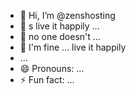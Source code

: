 - 👋 Hi, I’m @zenshosting
- 👀 s live it happily ...
- 🌱 no one doesn't ...
- 💞️ I'm fine ...
  live it happily
- ...
- 😄 Pronouns: ...
- ⚡ Fun fact: ...

<!---
zenshosting/zenshosting is a ✨ special ✨ repository because its `README.md` (this file) appears on your GitHub profile.
You can click the Preview link to take a look at your changes.
--->
